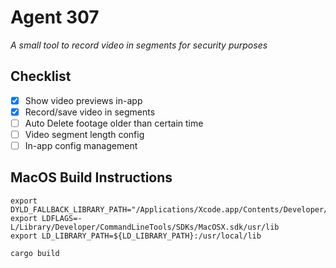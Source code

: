 # Agent 307
*A small tool to record video in segments for security purposes*

## Checklist
- [x] Show video previews in-app
- [x] Record/save video in segments
- [ ] Auto Delete footage older than certain time
- [ ] Video segment length config
- [ ] In-app config management

## MacOS Build Instructions
```
export DYLD_FALLBACK_LIBRARY_PATH="/Applications/Xcode.app/Contents/Developer/Toolchains/XcodeDefault.xctoolchain/usr/lib"
export LDFLAGS=-L/Library/Developer/CommandLineTools/SDKs/MacOSX.sdk/usr/lib
export LD_LIBRARY_PATH=${LD_LIBRARY_PATH}:/usr/local/lib

cargo build
```

